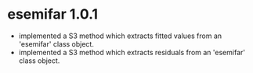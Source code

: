 # esemifar 1.0.1

- implemented a S3 method which extracts fitted values from an 'esemifar' class
  object.
- implemented a S3 method which extracts residuals from an 'esemifar' class
  object.
